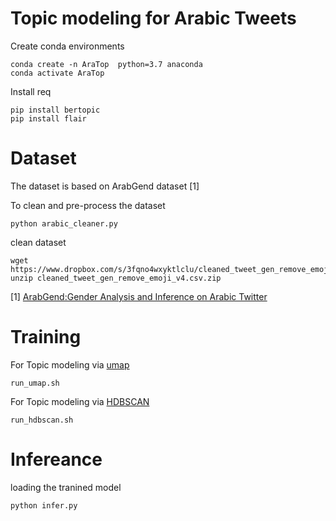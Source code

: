 # Topic modeling for Arabic Tweets


Create conda  environments

```
conda create -n AraTop  python=3.7 anaconda 
conda activate AraTop   
``` 


Install req 
```
pip install bertopic 
pip install flair  
``` 

# Dataset 
The dataset is based on ArabGend dataset [1] 



To clean and pre-process the dataset 

```
python arabic_cleaner.py
```

clean dataset 
``` 
wget https://www.dropbox.com/s/3fqno4wxyktlclu/cleaned_tweet_gen_remove_emoji_v4.csv.zip 
unzip cleaned_tweet_gen_remove_emoji_v4.csv.zip
```

[1] [ArabGend:Gender Analysis and Inference on Arabic Twitter](https://aclanthology.org/2022.wnut-1.14.pdf)



# Training

For Topic modeling via [umap](https://umap-learn.readthedocs.io/en/latest/basic_usage.html)

```
run_umap.sh
```

For Topic modeling via [HDBSCAN](https://hdbscan.readthedocs.io/en/latest/how_hdbscan_works.html)

```
run_hdbscan.sh
``` 


# Infereance 

loading the tranined model 

```
python infer.py
``` 


